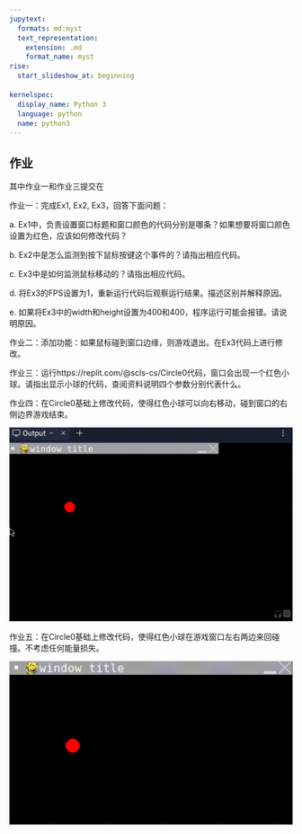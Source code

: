 ```yaml
---
jupytext:
  formats: md:myst
  text_representation:
    extension: .md
    format_name: myst
rise:
  start_slideshow_at: beginning

kernelspec:
  display_name: Python 3
  language: python
  name: python3
---
```


## 作业 ##

其中作业一和作业三提交在

作业一：完成Ex1, Ex2, Ex3，回答下面问题：

a. Ex1中，负责设置窗口标题和窗口颜色的代码分别是哪条？如果想要将窗口颜色设置为红色，应该如何修改代码？

b. Ex2中是怎么监测到按下鼠标按键这个事件的？请指出相应代码。

c. Ex3中是如何监测鼠标移动的？请指出相应代码。

d. 将Ex3的FPS设置为1，重新运行代码后观察运行结果。描述区别并解释原因。

e. 如果将Ex3中的width和height设置为400和400，程序运行可能会报错。请说明原因。

作业二：添加功能：如果鼠标碰到窗口边缘，则游戏退出。在Ex3代码上进行修改。

作业三：运行https://replit.com/@scls-cs/Circle0代码，窗口会出现一个红色小球。请指出显示小球的代码，查阅资料说明四个参数分别代表什么。

作业四：在Circle0基础上修改代码，使得红色小球可以向右移动，碰到窗口的右侧边界游戏结束。

![move.gif](move.gif)

作业五：在Circle0基础上修改代码，使得红色小球在游戏窗口左右两边来回碰撞。不考虑任何能量损失。

![collision.gif](collision.gif)




